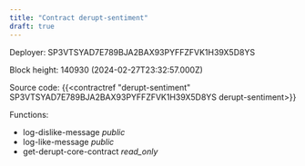 ```yaml
---
title: "Contract derupt-sentiment"
draft: true
---
```

Deployer: SP3VTSYAD7E789BJA2BAX93PYFFZFVK1H39X5D8YS


 



Block height: 140930 (2024-02-27T23:32:57.000Z)

Source code: {{<contractref "derupt-sentiment" SP3VTSYAD7E789BJA2BAX93PYFFZFVK1H39X5D8YS derupt-sentiment>}}

Functions:

* log-dislike-message _public_
* log-like-message _public_
* get-derupt-core-contract _read_only_

